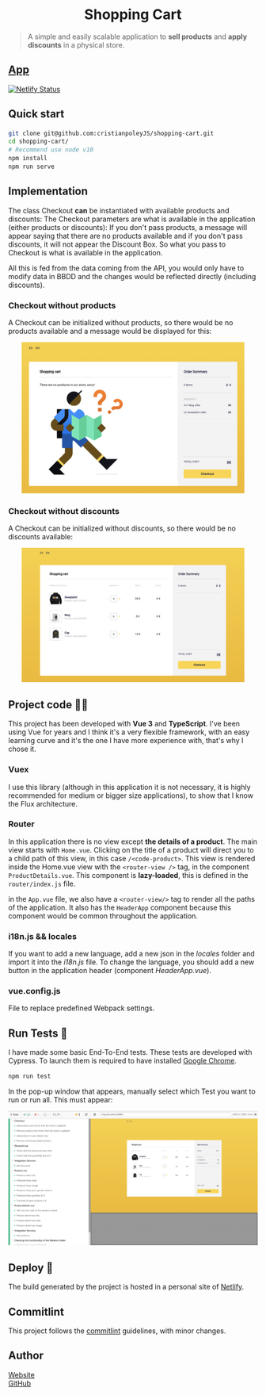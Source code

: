 <div align="center">
  <h1>Shopping Cart</h1>
</div>

> A simple and easily scalable application to __sell products__ and __apply discounts__ in a physical store.

## [App](https://shopping-cart-cryptos.netlify.app/)
[![Netlify Status](https://api.netlify.com/api/v1/badges/aac80718-eb8f-40ca-a84b-db0022e81890/deploy-status)](https://app.netlify.com/sites/shopping-cart-cryptos/deploys)

## Quick start

```bash
git clone git@github.com:cristianpoleyJS/shopping-cart.git
cd shopping-cart/
# Recommend use node v10
npm install
npm run serve
```

## Implementation

The class Checkout **can** be instantiated with available products and discounts: The Checkout parameters are what is available in the application (either products or discounts): If you don't pass products, a message will appear saying that there are no products available and if you don't pass discounts, it will not appear the Discount Box.
So what you pass to Checkout is what is available in the application.

All this is fed from the data coming from the API, you would only have to modify data in BBDD and the changes would be reflected directly (including discounts).

### Checkout without products

A Checkout can be initialized without products, so there would be no products available and a message would be displayed for this:

<div align="center">
    <img src="./docs/empty-products.png" width="450px">
</div>

### Checkout without discounts

A Checkout can be initialized without discounts, so there would be no discounts available:

<div align="center">
    <img src="./docs/empty-discounts.png" width="450px">
</div>

## Project code 👨‍💻

This project has been developed with **Vue 3** and **TypeScript**. I've been using Vue for years and I think it's a very flexible framework, with an easy learning curve and it's the one I have more experience with, that's why I chose it.

### Vuex

I use this library (although in this application it is not necessary, it is highly recommended for medium or bigger size applications), to show that I know the Flux architecture.

### Router

In this application there is no view except **the details of a product**. The main view starts with `Home.vue`. Clicking on the title of a product will direct you to a child path of this view, in this case `/<code-product>`. This view is rendered inside the Home.vue view with the `<router-view />` tag, in the component `ProductDetails.vue`. This component is **lazy-loaded**, this is defined in the `router/index.js` file.

in the `App.vue` file, we also have a `<router-view/>` tag to render all the paths of the application. It also has the `HeaderApp` component because this component would be common throughout the application.

### i18n.js && locales

If you want to add a new language, add a new json in the *locales* folder and import it into the *i18n.js* file. To change the language, you should add a new button in the application header (component *HeaderApp.vue*).

### vue.config.js

File to replace predefined Webpack settings.

## Run Tests 🧪

I have made some basic End-To-End tests. These tests are developed with Cypress.
To launch them is required to have installed [Google Chrome](https://support.google.com/chrome/answer/95346?co=GENIE.Platform%3DDesktop&hl=en).

```bash
npm run test
```

In the pop-up window that appears, manually select which Test you want to run or run all.
This must appear:

<div align="center">
    <img src="./docs/tests-cypress.png"/>
</div>

## Deploy 🚀

The build generated by the project is hosted in a personal site of [Netlify](https://www.netlify.com/).

## Commitlint

This project follows the [commitlint](https://github.com/conventional-changelog/commitlint) guidelines, with minor changes.

## Author
[Website](https://cristianpoley.com)<br>
[GitHub](https://github.com/cristianpoleyJS)